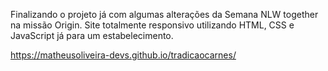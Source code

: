 Finalizando o projeto já com algumas alterações da Semana NLW together na missão Origin. 
Site totalmente responsivo utilizando HTML, CSS e JavaScript já para um estabelecimento.


https://matheusoliveira-devs.github.io/tradicaocarnes/
